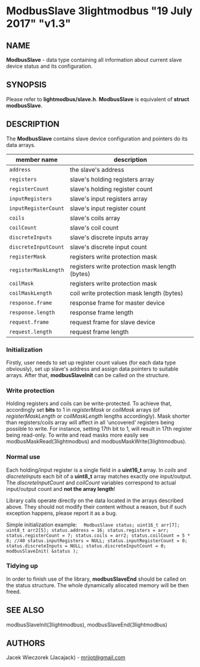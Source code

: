 # ModbusSlave 3lightmodbus "19 July 2017" "v1.3"

## NAME
**ModbusSlave** - data type containing all information about current slave device status and its configuration.

## SYNOPSIS
Please refer to **lightmodbus/slave.h**.
**ModbusSlave** is equivalent of **struct modbusSlave**.

## DESCRIPTION
The **ModbusSlave** contains slave device configuration and pointers do its data arrays.

| member name | description |
|---|---|
| `address` | the slave's address |
| `registers` | slave's holding registers array |
| `registerCount`| slave's holding register count |
| `inputRegisters` | slave's input registers array |
| `inputRegisterCount`| slave's input register count |
| `coils` | slave's coils array |
| `coilCount`| slave's coil count |
| `discreteInputs` | slave's discrete inputs array |
| `discreteInputCount`| slave's discrete input count |
| `registerMask` | registers write protection mask |
| `registerMaskLength`| registers write protection mask length (bytes) |
| `coilMask` | registers write protection mask |
| `coilMaskLength`| coil write protection mask length (bytes) |
| `response.frame` | response frame for master device |
| `response.length`| response frame length |
| `request.frame` | request frame for slave device |
| `request.length` | request frame length |

### Initialization
Firstly, user needs to set up register count values (for each data type obviously), set up slave's address and assign data pointers to suitable arrays. After that, **modbusSlaveInit** can be called on the structure.

### Write protection
Holding registers and coils can be write-protected. To achieve that, accordingly set **bits** to 1 in *registerMask* or *coilMask* arrays (of *registerMaskLength* or *coilMaskLength* lengths accordingly). Mask shorter than registers/coils array will affect in all 'uncovered' registers being possible to write. For instance, setting 17th bit to 1, will result in 17th register being read-only.
To write and read masks more easily see modbusMaskRead(3lightmodbus) and modbusMaskWrite(3lightmodbus).

### Normal use
Each holding/input register is a single field in a **uint16_t** array.
In *coils* and *discreteInputs* each bit of a **uint8_t** array matches exactly one input/output.
The *discreteInputCount* and *coilCount* variables correspond to actual input/output count and **not the array length**!

Library calls operate directly on the data located in the arrays described above. They should not modify their content without a reason, but if such exception happens, please report it as a bug.

Simple initialization example:
`  
	ModbusSlave status;
	uint16_t arr[7];
	uint8_t arr2[5];
	status.address = 16;
	status.registers = arr;
	status.registerCount = 7;
	status.coils = arr2;
	status.coilCount = 5 * 8; //40
	status.inputRegisters = NULL;
	status.inputRegisterCount = 0;
	status.discreteInputs = NULL;
	status.discreteInputCount = 0;
	modbusSlaveInit( &status );
`

### Tidying up
In order to finish use of the library, **modbusSlaveEnd** should be called on the status structure.
The whole dynamically allocated memory will be then freed.

## SEE ALSO
modbusSlaveInit(3lightmodbus), modbusSlaveEnd(3lightmodbus)

## AUTHORS
Jacek Wieczorek (Jacajack) - mrjjot@gmail.com
